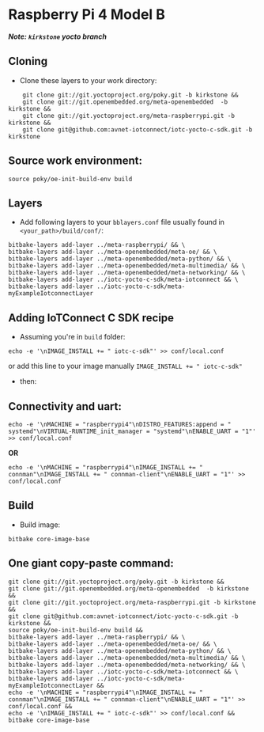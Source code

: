 # Raspberry Pi 4 Model B 

***Note: `kirkstone` yocto branch***

## Cloning

- Clone these layers to your work directory:
``` 
    git clone git://git.yoctoproject.org/poky.git -b kirkstone &&
    git clone git://git.openembedded.org/meta-openembedded  -b kirkstone &&
    git clone git://git.yoctoproject.org/meta-raspberrypi.git -b kirkstone &&
    git clone git@github.com:avnet-iotconnect/iotc-yocto-c-sdk.git -b kirkstone
```

## Source work environment: 

```
source poky/oe-init-build-env build
```

## Layers

- Add following layers to your `bblayers.conf` file usually found in `<your_path>/build/conf/`:

```
bitbake-layers add-layer ../meta-raspberrypi/ && \
bitbake-layers add-layer ../meta-openembedded/meta-oe/ && \
bitbake-layers add-layer ../meta-openembedded/meta-python/ && \
bitbake-layers add-layer ../meta-openembedded/meta-multimedia/ && \
bitbake-layers add-layer ../meta-openembedded/meta-networking/ && \
bitbake-layers add-layer ../iotc-yocto-c-sdk/meta-iotconnect && \
bitbake-layers add-layer ../iotc-yocto-c-sdk/meta-myExampleIotconnectLayer 
```

## Adding IoTConnect C SDK recipe

- Assuming you're in `build` folder:

```
echo -e '\nIMAGE_INSTALL += " iotc-c-sdk"' >> conf/local.conf
```
or add this line to your image manually `IMAGE_INSTALL += " iotc-c-sdk"`

- then: 

## Connectivity and uart:
```
echo -e '\nMACHINE = "raspberrypi4"\nDISTRO_FEATURES:append = " systemd"\nVIRTUAL-RUNTIME_init_manager = "systemd"\nENABLE_UART = "1"' >> conf/local.conf
```
**OR**
```
echo -e '\nMACHINE = "raspberrypi4"\nIMAGE_INSTALL += " connman"\nIMAGE_INSTALL += " connman-client"\nENABLE_UART = "1"' >> conf/local.conf
```
## Build
- Build image:
```
bitbake core-image-base
```

## One giant copy-paste command:

```
git clone git://git.yoctoproject.org/poky.git -b kirkstone &&
git clone git://git.openembedded.org/meta-openembedded  -b kirkstone &&
git clone git://git.yoctoproject.org/meta-raspberrypi.git -b kirkstone &&
git clone git@github.com:avnet-iotconnect/iotc-yocto-c-sdk.git -b kirkstone &&
source poky/oe-init-build-env build &&
bitbake-layers add-layer ../meta-raspberrypi/ && \
bitbake-layers add-layer ../meta-openembedded/meta-oe/ && \
bitbake-layers add-layer ../meta-openembedded/meta-python/ && \
bitbake-layers add-layer ../meta-openembedded/meta-multimedia/ && \
bitbake-layers add-layer ../meta-openembedded/meta-networking/ && \
bitbake-layers add-layer ../iotc-yocto-c-sdk/meta-iotconnect && \
bitbake-layers add-layer ../iotc-yocto-c-sdk/meta-myExampleIotconnectLayer &&
echo -e '\nMACHINE = "raspberrypi4"\nIMAGE_INSTALL += " connman"\nIMAGE_INSTALL += " connman-client"\nENABLE_UART = "1"' >> conf/local.conf &&
echo -e '\nIMAGE_INSTALL += " iotc-c-sdk"' >> conf/local.conf &&
bitbake core-image-base
```
